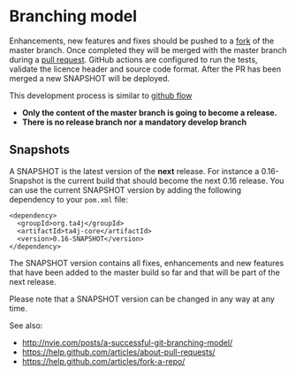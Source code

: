 # Branching model
Enhancements, new features and fixes should be pushed to a [fork](https://help.github.com/articles/fork-a-repo/) of the master branch. Once completed they will be merged with the master branch during a [pull request](https://help.github.com/articles/about-pull-requests/). GitHub actions are configured to run the tests, validate the licence header and source code format. After the PR has been merged a new SNAPSHOT will be deployed.

This development process is similar to  [github flow](https://docs.github.com/en/get-started/quickstart/github-flow)

* **Only the content of the master branch is going to become a release.**
* **There is no release branch nor a mandatory develop branch**



## Snapshots
A SNAPSHOT is the latest version of the **next** release. For instance a 0.16-Snapshot is the current build that should become the next 0.16 release. You can use the current SNAPSHOT version by adding the following dependency to your `pom.xml` file:
```
<dependency>
  <groupId>org.ta4j</groupId>
  <artifactId>ta4j-core</artifactId>
  <version>0.16-SNAPSHOT</version>
</dependency>
```

The SNAPSHOT version contains all fixes, enhancements and new features that have been added to the master build so far and that will be part of the next release.

Please note that a SNAPSHOT version can be changed in any way at any time.

See also:
* http://nvie.com/posts/a-successful-git-branching-model/
* https://help.github.com/articles/about-pull-requests/
* https://help.github.com/articles/fork-a-repo/